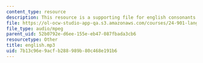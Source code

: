 ```yaml
---
content_type: resource
description: This resource is a supporting file for english consonants.
file: https://ol-ocw-studio-app-qa.s3.amazonaws.com/courses/24-901-language-and-its-structure-i-phonology-fall-2010/7b13c96e9acfb288989b80c468e191b6_english.mp3
file_type: audio/mpeg
parent_uid: 52b0792e-d6ee-155e-eb47-087fbada3cb6
resourcetype: Other
title: english.mp3
uid: 7b13c96e-9acf-b288-989b-80c468e191b6
---
```

